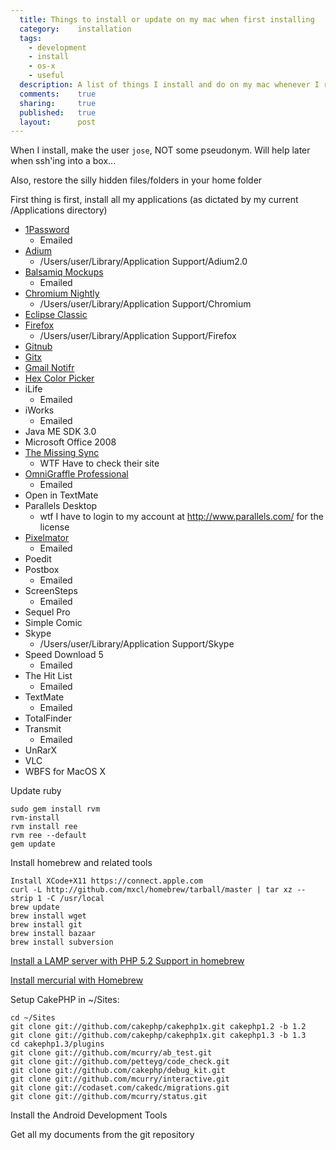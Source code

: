 ```yaml
---
  title: Things to install or update on my mac when first installing
  category:    installation
  tags:
    - development
    - install
    - os-x
    - useful
  description: A list of things I install and do on my mac whenever I re-install or update it.
  comments:    true
  sharing:     true
  published:   true
  layout:      post
---
```


When I install, make the user `jose`, NOT some pseudonym. Will help later when ssh'ing into a box...

Also, restore the silly hidden files/folders in your home folder

First thing is first, install all my applications (as dictated by my current /Applications directory)

- [1Password](http://agilewebsolutions.com/products/1Password)
  - Emailed
- [Adium](http://beta.adium.im/)
  - /Users/user/Library/Application Support/Adium2.0
- [Balsamiq Mockups](http://www.balsamiq.com/)
  - Emailed
- [Chromium Nightly](http://build.chromium.org/buildbot/snapshots/chromium-rel-mac/)
  - /Users/user/Library/Application Support/Chromium
- [Eclipse Classic](http://www.eclipse.org/downloads/)
- [Firefox](http://www.mozilla.com/en-US/firefox/firefox.html)
  - /Users/user/Library/Application Support/Firefox
- [Gitnub](http://wiki.github.com/Caged/gitnub/)
- [Gitx](https://github.com/brotherbard/gitx/downloads)
- [Gmail Notifr](http://ashchan.com/projects/gmail-notifr)
- [Hex Color Picker](http://wafflesoftware.net/hexpicker/)
- iLife
  - Emailed
- iWorks
  - Emailed
- Java ME SDK 3.0
- Microsoft Office 2008
- [The Missing Sync](http://www.markspace.com/products/android/missing-sync-android.html)
  - WTF Have to check their site
- [OmniGraffle Professional](http://www.omnigroup.com/download/latest/OmniGrafflePro.dmg)
  - Emailed
- Open in TextMate
- Parallels Desktop
  - wtf I have to login to my account at http://www.parallels.com/ for the license
- [Pixelmator](http://www.pixelmator.com/)
  - Emailed
- Poedit
- Postbox
  - Emailed
- ScreenSteps
  - Emailed
- Sequel Pro
- Simple Comic
- Skype
  - /Users/user/Library/Application Support/Skype
- Speed Download 5
  - Emailed
- The Hit List
  - Emailed
- TextMate
  - Emailed
- TotalFinder
- Transmit
  - Emailed
- UnRarX
- VLC
- WBFS for MacOS X

Update ruby

```shell
sudo gem install rvm
rvm-install
rvm install ree
rvm ree --default
gem update
```

Install homebrew and related tools

```shell
Install XCode+X11 https://connect.apple.com
curl -L http://github.com/mxcl/homebrew/tarball/master | tar xz --strip 1 -C /usr/local
brew update
brew install wget
brew install git
brew install bazaar
brew install subversion
```

[Install a LAMP server with PHP 5.2 Support in homebrew](http://boztek.net/blog/2009/10/07/install-lamp-stack-source-mac-os-x-106-snow-leopard-using-homebrew)

[Install mercurial with Homebrew](http://github.com/webs/homebrew/commit/755dcb2de35950b7d662bec33e1dd06519ca4915)

Setup CakePHP in ~/Sites:

```shell
cd ~/Sites
git clone git://github.com/cakephp/cakephp1x.git cakephp1.2 -b 1.2
git clone git://github.com/cakephp/cakephp1x.git cakephp1.3 -b 1.3
cd cakephp1.3/plugins
git clone git://github.com/mcurry/ab_test.git
git clone git://github.com/petteyg/code_check.git
git clone git://github.com/cakephp/debug_kit.git
git clone git://github.com/mcurry/interactive.git
git clone git://codaset.com/cakedc/migrations.git
git clone git://github.com/mcurry/status.git
```

Install the Android Development Tools

Get all my documents from the git repository
